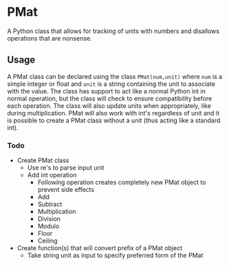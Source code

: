 # PMat
A Python class that allows for tracking of units with numbers and disallows operations that are nonsense.

## Usage
A PMat class can be declared using the class `PMat(num,unit)` where `num` is a simple integer or float and `unit` is a string containing the unit to associate with the value. The class has support to act like a normal Python int in normal operation, but the class will check to ensure compatibility before each operation. The class will also update units when appropriately, like during multiplication. PMat will also work with int's regardless of unit and it is possible to create a PMat class without a unit (thus acting like a standard int).

### Todo
- Create PMat class
  - Use re's to parse input unit
  - Add int operation
    - Following operation creates completely new PMat object to prevent side effects
    - Add
    - Subtract
    - Multiplication
    - Division
    - Modulo
    - Floor
    - Ceiling
- Create function(s) that will convert prefix of a PMat object
  - Take string unit as input to specify preferred form of the PMat
